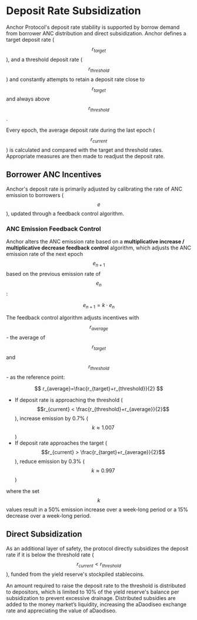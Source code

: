 # Deposit Rate Subsidization

Anchor Protocol's deposit rate stability is supported by borrow demand from borrower ANC distribution and direct subsidization. Anchor defines a target deposit rate \($$r_{target}$$\), and a threshold deposit rate \($$r_{threshold}$$\) and constantly attempts to retain a deposit rate close to $$r_{target}$$ and always above $$r_{threshold}$$.

Every epoch, the average deposit rate during the last epoch \($$r_{current}$$\) is calculated and compared with the target and threshold rates. Appropriate measures are then made to readjust the deposit rate.

## Borrower ANC Incentives

Anchor's deposit rate is primarily adjusted by calibrating the rate of ANC emission to borrowers \($$e$$\), updated through a feedback control algorithm.

### ANC Emission Feedback Control

Anchor alters the ANC emission rate based on a **multiplicative increase / multiplicative decrease feedback control** algorithm, which adjusts the ANC emission rate of the next epoch $$e_{n+1}$$ based on the previous emission rate of $$e_n$$:

$$
e_{n+1} = k \cdot e_n
$$

The feedback control algorithm adjusts incentives with $$r_{average}$$ - the average of $$r_{target}$$ and $$r_{threshold}$$ - as the reference point:

$$
r_{average}=\frac{r_{target}+r_{threshold}}{2}
$$

* If deposit rate is approaching the threshold \($$r_{current} < \frac{r_{threshold}+r_{average}}{2}$$\), increase emission by 0.7% \($$k \approx 1.007$$\)
* If deposit rate approaches the target \($$r_{current} > \frac{r_{target}+r_{average}}{2}$$\), reduce emission by 0.3% \($$k \approx 0.997$$\)

where the set $$k$$ values result in a 50% emission increase over a week-long period or a 15% decrease over a week-long period.

## Direct Subsidization

As an additional layer of safety, the protocol directly subsidizes the deposit rate if it is below the threshold rate \($$r_{current}<r_{threshold}$$\), funded from the yield reserve's stockpiled stablecoins. 

An amount required to raise the deposit rate to the threshold is distributed to depositors, which is limited to 10% of the yield reserve's balance per subsidization to prevent excessive drainage. Distributed subsidies are added to the money market’s liquidity, increasing the aDaodiseo exchange rate and appreciating the value of aDaodiseo.

